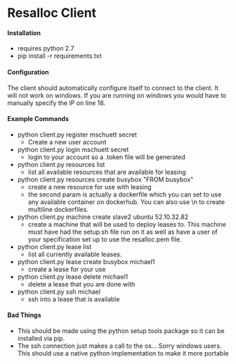 # Resalloc Client

#### Installation
- requires python 2.7
- pip install -r requirements.txt

#### Configuration
The client should automatically configure itself to connect to the client. It will not work on windows. If you are running on windows you would have to manually specify the IP on line 18.

#### Example Commands

- python client.py register mschuett secret
  - Create a new user account
- python client.py login mschuett secret
  - login to your account so a .token file will be generated
- python client.py resources list
  - list all available resources that are available for leasing
- python client.py resources create busybox "FROM busybox"
  - create a new resource for use with leasing
  - the second param is actually a dockerfile which you can set to use any available container on dockerhub. You can also use \n to create multiline dockerfiles.
- python client.py machine create slave2 ubuntu 52.10.32.82
  - create a machine that will be used to deploy leases to. This machine must have had the setup.sh file run on it as well as have a user of your specification set up to use the resalloc.pem file.
- python client.py lease list
  - list all currently available leases.
- python client.py lease create busybox michael1
  - create a lease for your use
- python client.py lease delete michael1
  - delete a lease that you are done with
- python client.py ssh michael
  - ssh into a lease that is available

#### Bad Things
- This should be made using the python setup tools package so it can be installed via pip.
- The ssh connection just makes a call to the os... Sorry windows users. This should use a native python implementation to make it more portable
